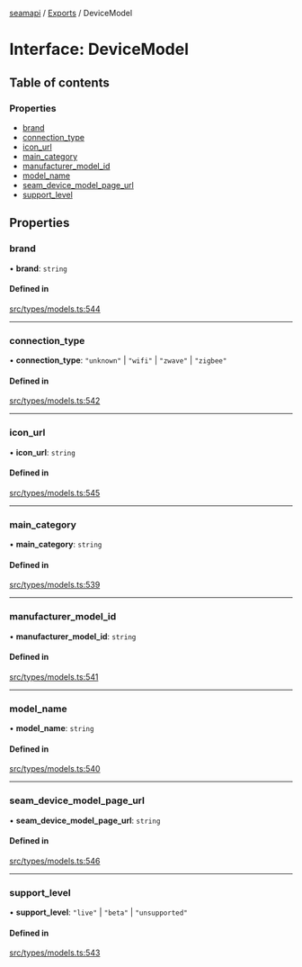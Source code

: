 [seamapi](../README.md) / [Exports](../modules.md) / DeviceModel

# Interface: DeviceModel

## Table of contents

### Properties

- [brand](DeviceModel.md#brand)
- [connection\_type](DeviceModel.md#connection_type)
- [icon\_url](DeviceModel.md#icon_url)
- [main\_category](DeviceModel.md#main_category)
- [manufacturer\_model\_id](DeviceModel.md#manufacturer_model_id)
- [model\_name](DeviceModel.md#model_name)
- [seam\_device\_model\_page\_url](DeviceModel.md#seam_device_model_page_url)
- [support\_level](DeviceModel.md#support_level)

## Properties

### brand

• **brand**: `string`

#### Defined in

[src/types/models.ts:544](https://github.com/seamapi/javascript/blob/main/src/types/models.ts#L544)

___

### connection\_type

• **connection\_type**: ``"unknown"`` \| ``"wifi"`` \| ``"zwave"`` \| ``"zigbee"``

#### Defined in

[src/types/models.ts:542](https://github.com/seamapi/javascript/blob/main/src/types/models.ts#L542)

___

### icon\_url

• **icon\_url**: `string`

#### Defined in

[src/types/models.ts:545](https://github.com/seamapi/javascript/blob/main/src/types/models.ts#L545)

___

### main\_category

• **main\_category**: `string`

#### Defined in

[src/types/models.ts:539](https://github.com/seamapi/javascript/blob/main/src/types/models.ts#L539)

___

### manufacturer\_model\_id

• **manufacturer\_model\_id**: `string`

#### Defined in

[src/types/models.ts:541](https://github.com/seamapi/javascript/blob/main/src/types/models.ts#L541)

___

### model\_name

• **model\_name**: `string`

#### Defined in

[src/types/models.ts:540](https://github.com/seamapi/javascript/blob/main/src/types/models.ts#L540)

___

### seam\_device\_model\_page\_url

• **seam\_device\_model\_page\_url**: `string`

#### Defined in

[src/types/models.ts:546](https://github.com/seamapi/javascript/blob/main/src/types/models.ts#L546)

___

### support\_level

• **support\_level**: ``"live"`` \| ``"beta"`` \| ``"unsupported"``

#### Defined in

[src/types/models.ts:543](https://github.com/seamapi/javascript/blob/main/src/types/models.ts#L543)
